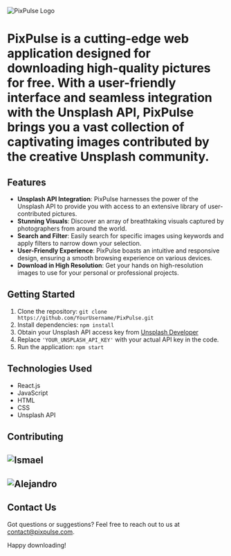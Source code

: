 ![PixPulse Logo](https://i.imgur.com/24eXrQl.png)

# PixPulse is a cutting-edge web application designed for downloading high-quality pictures for free. With a user-friendly interface and seamless integration with the Unsplash API, PixPulse brings you a vast collection of captivating images contributed by the creative Unsplash community.

## Features

- **Unsplash API Integration**: PixPulse harnesses the power of the Unsplash API to provide you with access to an extensive library of user-contributed pictures.
- **Stunning Visuals**: Discover an array of breathtaking visuals captured by photographers from around the world.
- **Search and Filter**: Easily search for specific images using keywords and apply filters to narrow down your selection.
- **User-Friendly Experience**: PixPulse boasts an intuitive and responsive design, ensuring a smooth browsing experience on various devices.
- **Download in High Resolution**: Get your hands on high-resolution images to use for your personal or professional projects.

## Getting Started

1. Clone the repository: `git clone https://github.com/YourUsername/PixPulse.git`
2. Install dependencies: `npm install`
3. Obtain your Unsplash API access key from [Unsplash Developer](https://unsplash.com/developers)
4. Replace `'YOUR_UNSPLASH_API_KEY'` with your actual API key in the code.
5. Run the application: `npm start`

## Technologies Used

- React.js
- JavaScript
- HTML
- CSS
- Unsplash API

## Contributing

## ![Ismael](https://github.com/ismael-101)
## ![Alejandro](https://github.com/askeegan) 

## Contact Us

Got questions or suggestions? Feel free to reach out to us at contact@pixpulse.com.

Happy downloading!

